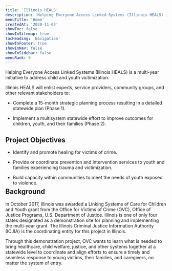```yaml
---
title: 'Illinois HEALS'
description: 'Helping Everyone Access Linked Systems (Illinois HEALS) is multi-year initiative to address child and youth victimization.'
menuTitle: 'Home'
createdAt: '2020-11-03'
showToc: false
showInSitemap: true
tocHeading: 'Navigation'
showInFooter: true
showInNav: false
showInSidebar: false
menuRank: 0
---
```


<div class="container-fluid" id="home">

<div class="row">

<div class="col-12 col-md-6">

Helping Everyone Access Linked Systems (Illinois HEALS) is a multi-year initiative to address child and youth victimization.

Illinois HEALS will enlist experts, service providers, community groups, and other relevant stakeholders to:

- Complete a 15-month strategic planning process resulting in a detailed statewide plan (Phase 1).

- Implement a multisystem statewide effort to improve outcomes for children, youth, and their families (Phase 2).

## Project Objectives

- Identify and promote healing for victims of crime.

- Provide or coordinate prevention and intervention services to youth and families experiencing trauma and victimization.

- Build capacity within communities to meet the needs of youth exposed to violence.

</div>

<div class="col-12 col-md-6">

<h2 style="margin-top: -8px;">Background</h2>

In October 2017, Illinois was awarded a Linking Systems of Care for Children and Youth grant from the Office for Victims of Crime (OVC), Office of Justice Programs, U.S. Department of Justice. Illinois is one of only four states designated as a demonstration site for planning and implementing the multi-year grant. The Illinois Criminal Justice Information Authority (ICJIA) is the coordinating entity for this project in Illinois.

Through this demonstration project, OVC wants to learn what is needed to bring healthcare, child welfare, justice, and other systems together at a statewide level to coordinate and align efforts to ensure a timely and seamless response to young victims, their families, and caregivers, no matter the system of entry.

</div>

</div>

</div>
